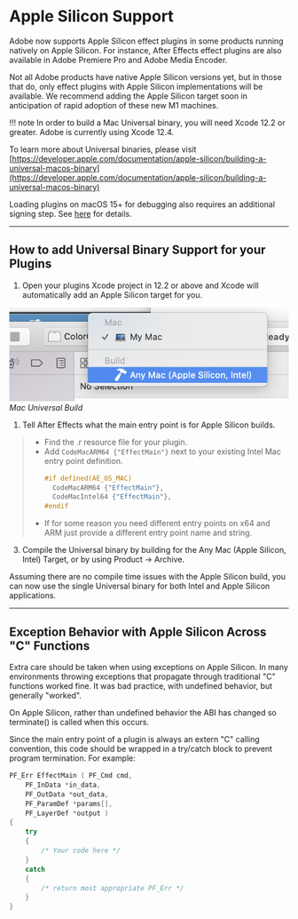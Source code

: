# Apple Silicon Support

Adobe now supports Apple Silicon effect plugins in some products running natively on Apple Silicon. For instance, After Effects effect plugins are also available in Adobe Premiere Pro and Adobe Media Encoder.

Not all Adobe products have native Apple Silicon versions yet, but in those that do, only effect plugins with Apple Silicon implementations will be available. We recommend adding the Apple Silicon target soon in anticipation of rapid adoption of these new M1 machines.

!!! note
    In order to build a Mac Universal binary, you will need Xcode 12.2 or greater. Adobe is currently using Xcode 12.4.

To learn more about Universal binaries, please visit [https://developer.apple.com/documentation/apple-silicon/building-a-universal-macos-binary](https://developer.apple.com/documentation/apple-silicon/building-a-universal-macos-binary)

Loading plugins on macOS 15+ for debugging also requires an additional signing step. See [here](debugging-plug-ins.md#loading-unsigned-plugins) for details.

---

## How to add Universal Binary Support for your Plugins

1. Open your plugins Xcode project in 12.2 or above and Xcode will automatically add an Apple Silicon target for you.

![Mac Universal Build](../_static/mac_universal_build.png "Mac Universal Build")
*Mac Universal Build*

1. Tell After Effects what the main entry point is for Apple Silicon builds.

> * Find the .r resource file for your plugin.
> * Add `CodeMacARM64 {"EffectMain"}` next to your existing Intel Mac entry point definition.
>   ```cpp
>   #if defined(AE_OS_MAC)
>     CodeMacARM64 {"EffectMain"},
>     CodeMacIntel64 {"EffectMain"},
>   #endif
>   ```
> * If for some reason you need different entry points on x64 and ARM just provide a different entry point name and string.

3. Compile the Universal binary by building for the Any Mac (Apple Silicon, Intel) Target, or by using Product -> Archive.

Assuming there are no compile time issues with the Apple Silicon build, you can now use the single Universal binary for both Intel and Apple Silicon applications.

---

## Exception Behavior with Apple Silicon Across "C" Functions

Extra care should be taken when using exceptions on Apple Silicon. In many environments throwing exceptions that propagate through traditional "C" functions worked fine. It was bad practice, with undefined behavior, but generally "worked".

On Apple Silicon, rather than undefined behavior the ABI has changed so terminate() is called when this occurs.

Since the main entry point of a plugin is always an extern "C" calling convention, this code should be wrapped in a try/catch block to prevent program termination. For example:

```cpp
PF_Err EffectMain ( PF_Cmd cmd,
    PF_InData *in_data,
    PF_OutData *out_data,
    PF_ParamDef *params[],
    PF_LayerDef *output )
{
    try
    {
        /* Your code here */
    }
    catch
    {
        /* return most appropriate PF_Err */
    }
}
```

